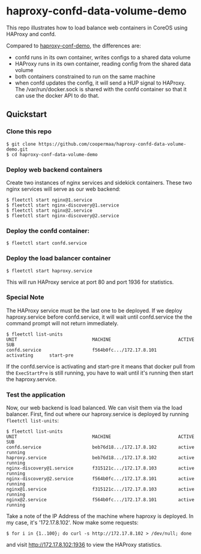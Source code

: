 # haproxy-confd-data-volume-demo

This repo illustrates how to load balance web containers in CoreOS using HAProxy and confd.

Compared to [haproxy-conf-demo](https://github.com/coopermaa/haproxy-confd-demo.git), the differences are:

  * confd runs in its own container, writes configs to a shared data volume
  * HAProxy runs in its own container, reading config from the shared data volume
  * both containers constrained to run on the same machine
  * when confd updates the config, it will send a HUP signal to HAProxy. The /var/run/docker.sock is shared with
    the confd container so that it can use the docker API to do that.

## Quickstart

### Clone this repo

```
$ git clone https://github.com/coopermaa/haproxy-confd-data-volume-demo.git
$ cd haproxy-conf-data-volume-demo
```

### Deploy web backend containers

Create two instances of nginx services and sidekick containers. These two nginx services will serve as our web backend:

```
$ fleetctl start nginx@1.service
$ fleetctl start nginx-discovery@1.service
$ fleetctl start nginx@2.service
$ fleetctl start nginx-discovery@2.service
```

### Deploy the confd container:

```
$ fleetctl start confd.service
```

### Deploy the load balancer container

```
$ fleetctl start haproxy.service
```

This will run HAProxy service at port 80 and port 1936 for statistics.

### Special Note

The HAProxy service must be the last one to be deployed. If we deploy haproxy.service before confd.service, it will
 wait until confd.service the the command prompt will not return immediately.

```
$ fleetctl list-units
UNIT                            MACHINE                         ACTIVE          SUB
confd.service                   f564b0fc.../172.17.8.101        activating      start-pre
```

If the confd.service is activating and start-pre it means that docker pull from the `ExecStartPre` is still running,
 you have to wait until it's running then start the haproxy.service.

### Test the application

Now, our web backend is load balanced. We can visit them via the load balancer.
First, find out where our haproxy.service is deployed by running `fleetctl list-units`:

```
$ fleetctl list-units
UNIT                            MACHINE                         ACTIVE  SUB
confd.service                   beb76d18.../172.17.8.102        active  running
haproxy.service                 beb76d18.../172.17.8.102        active  running
nginx-discovery@1.service       f315121c.../172.17.8.103        active  running
nginx-discovery@2.service       f564b0fc.../172.17.8.101        active  running
nginx@1.service                 f315121c.../172.17.8.103        active  running
nginx@2.service                 f564b0fc.../172.17.8.101        active  running
```

Take a note of the IP Address of the machine where haproxy is deployed. In my case, it's '172.17.8.102'. 
Now make some requests:

```
$ for i in {1..100}; do curl -s http://172.17.8.102 > /dev/null; done
```

and visit http://172.17.8.102:1936 to view the HAProxy statistics.